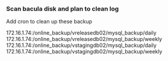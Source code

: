 ### Scan bacula disk and plan to clean log


Add cron to clean up these backup

 
172.16.1.74:/online_backup/vreleasedb02/mysql_backup/daily
172.16.1.74:/online_backup/vreleasedb02/mysql_backup/weekly
172.16.1.74:/online_backup/vstagingdb02/mysql_backup/daily
172.16.1.74:/online_backup/vstagingdb02/mysql_backup/weekly